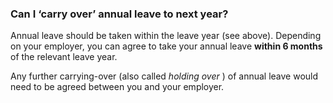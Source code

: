 ###  Can I ‘carry over’ annual leave to next year?

Annual leave should be taken within the leave year (see above). Depending on
your employer, you can agree to take your annual leave **within 6 months** of
the relevant leave year.

Any further carrying-over (also called _holding over_ ) of annual leave would
need to be agreed between you and your employer.
